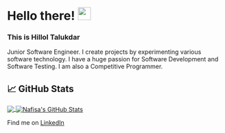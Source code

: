 # Hello there! <img src="https://raw.githubusercontent.com/MartinHeinz/MartinHeinz/master/wave.gif" width="30px">

### This is Hillol Talukdar

Junior Software Engineer. I create projects by experimenting various software technology. I have a huge passion for Software Development and Software Testing. I am also a Competitive Programmer.

## &#x1f4c8; GitHub Stats

<a href="https://github.com/Hillol-Talukdar">
  <img align="center" src="https://github-readme-stats.vercel.app/api/top-langs/?username=Hillol-Talukdar&hide=java,html,tex&title_color=ffffff&text_color=c9cacc&icon_color=2bbc8a&bg_color=1d1f21&layout=compact" />
</a>
<a href="https://github.com/Hillol-Talukdar">
  <img align="center" src="https://github-readme-stats.vercel.app/api?username=Hillol-Talukdar&show_icons=true&line_height=27&count_private=true&title_color=ffffff&text_color=c9cacc&icon_color=2bbc8a&bg_color=1d1f21" alt="Nafisa's GitHub Stats" />
</a>

Find me on [LinkedIn](https://www.linkedin.com/in/hillol-talukdar-a175a51a3/)
